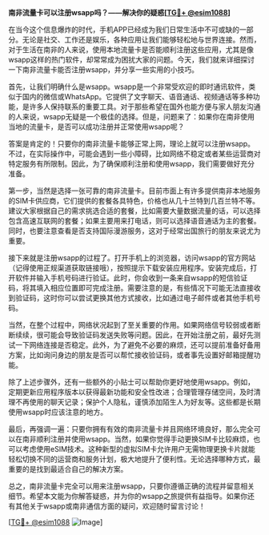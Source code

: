 **南非流量卡可以注册wsapp吗？——解决你的疑惑[[TG💪+ @esim1088](https://t.me/s/esim1088)]**

在当今这个信息爆炸的时代，手机APP已经成为我们日常生活中不可或缺的一部分。无论是社交、工作还是娱乐，各种应用让我们能够轻松地与世界连接。然而，对于生活在南非的人来说，使用本地流量卡是否能顺利注册这些应用，尤其是像wsapp这样的热门软件，却常常成为困扰大家的问题。今天，我们就来详细探讨一下南非流量卡能否注册wsapp，并分享一些实用的小技巧。

首先，让我们明确什么是wsapp。wsapp是一个非常受欢迎的即时通讯软件，类似于国内的微信或WhatsApp。它提供了文字聊天、语音通话、视频通话等多种功能，是许多人保持联系的重要工具。对于那些希望在国外也能方便与家人朋友沟通的人来说，wsapp无疑是一个极佳的选择。但是，问题来了：如果你在南非使用当地的流量卡，是否可以成功注册并正常使用wsapp呢？

答案是肯定的！只要你的南非流量卡能够正常上网，理论上就可以注册wsapp。不过，在实际操作中，可能会遇到一些小障碍，比如网络不稳定或者某些运营商对特定服务有所限制。因此，为了确保顺利注册和使用wsapp，我们需要做好充分准备。

第一步，当然是选择一张可靠的南非流量卡。目前市面上有许多提供南非本地服务的SIM卡供应商，它们提供的套餐各具特色，价格也从几十兰特到几百兰特不等。建议大家根据自己的需求挑选合适的套餐，比如需要大量数据流量的话，可以选择包含高速互联网的套餐；如果主要用来打电话，则可以选择语音通话为主的套餐。同时，也要注意查看是否支持国际漫游服务，这对于经常出国旅行的朋友来说尤为重要。

接下来就是注册wsapp的过程了。打开手机上的浏览器，访问wsapp的官方网站（记得使用正规渠道获取链接哦），按照提示下载安装应用程序。安装完成后，打开软件并输入手机号码进行验证。此时，你会收到一条来自wsapp的短信验证码，将其填入相应位置即可完成注册。需要注意的是，有些情况下可能无法直接收到验证码，这时你可以尝试更换其他方式接收，比如通过电子邮件或者其他手机号码。

当然，在整个过程中，网络状况起到了至关重要的作用。如果网络信号较弱或者断断续续，很可能会导致验证码发送失败等问题。因此，在开始注册之前，最好先测试一下网络连接是否稳定。此外，为了避免不必要的麻烦，还可以提前准备好备用方案，比如询问身边的朋友是否可以帮忙接收验证码，或者事先设置好邮箱提醒功能。

除了上述步骤外，还有一些额外的小贴士可以帮助你更好地使用wsapp。例如，定期更新应用程序版本以获得最新功能和安全性改进；合理管理存储空间，及时清理不再使用的聊天记录；保护个人隐私，谨慎添加陌生人为好友等。这些都是长期使用wsapp时应该注意的地方。

最后，再强调一遍：只要你拥有有效的南非流量卡并且网络环境良好，那么完全可以在南非顺利注册并使用wsapp。当然，如果你觉得手动更换SIM卡比较麻烦，也可以考虑使用eSIM技术。这种新型的虚拟SIM卡允许用户无需物理更换卡片就能轻松切换不同的运营商和服务计划，极大地提升了便利性。无论选择哪种方式，最重要的是找到最适合自己的解决方案。

总之，南非流量卡完全可以用来注册wsapp，只要你遵循正确的流程并留意相关细节。希望本文能为你解答疑惑，并为你的wsapp之旅提供有益指导。如果你还有其他关于wsapp或南非通信方面的疑问，欢迎随时留言讨论！

[[TG💪+ @esim1088](https://t.me/s/esim1088) ![Image](https://i.postimg.cc/4NQfJmqS/Snipaste-2025-05-13-00-14-12.png)]